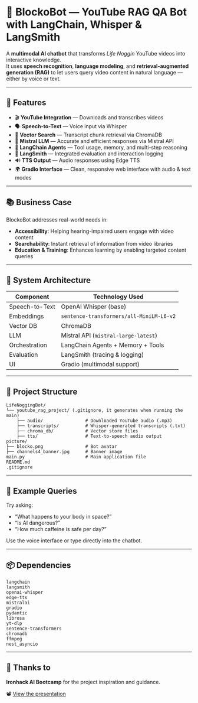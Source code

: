 # 🧠 BlockoBot — YouTube RAG QA Bot with LangChain, Whisper & LangSmith

A **multimodal AI chatbot** that transforms _Life Noggin_ YouTube videos into interactive knowledge.  
It uses **speech recognition**, **language modeling**, and **retrieval-augmented generation (RAG)** to let users query video content in natural language — either by voice or text.

---

## 🚀 Features

- 🎬 **YouTube Integration** — Downloads and transcribes videos  
- 🗣️ **Speech-to-Text** — Voice input via Whisper  
- 🔎 **Vector Search** — Transcript chunk retrieval via ChromaDB  
- 🤖 **Mistral LLM** — Accurate and efficient responses via Mistral API  
- 🧠 **LangChain Agents** — Tool usage, memory, and multi-step reasoning  
- 🧪 **LangSmith** — Integrated evaluation and interaction logging  
- 🔊 **TTS Output** — Audio responses using Edge TTS  
- 🌍 **Gradio Interface** — Clean, responsive web interface with audio & text modes  

---

## 📚 Business Case

BlockoBot addresses real-world needs in:

- **Accessibility**: Helping hearing-impaired users engage with video content  
- **Searchability**: Instant retrieval of information from video libraries  
- **Education & Training**: Enhances learning by enabling targeted content queries  

---

## 🧩 System Architecture

| Component        | Technology Used                            |
|------------------|---------------------------------------------|
| Speech-to-Text   | OpenAI Whisper (base)                       |
| Embeddings       | `sentence-transformers/all-MiniLM-L6-v2`    |
| Vector DB        | ChromaDB                                    |
| LLM              | Mistral API (`mistral-large-latest`)        |
| Orchestration    | LangChain Agents + Memory + Tools           |
| Evaluation       | LangSmith (tracing & logging)               |
| UI               | Gradio (multimodal support)                 |

---

## 📁 Project Structure

```
LifeNoggingBot/
└── youtube_rag_project/ (.gitignore, it generates when running the main)
    ├── audio/                # Downloaded YouTube audio (.mp3)
    ├── transcripts/          # Whisper-generated transcripts (.txt)
    ├── chroma_db/            # Vector store files
    ├── tts/                  # Text-to-speech audio output
picture/
├── blocko.png                # Bot avatar
├── channels4_banner.jpg      # Banner image
main.py                       # Main application file
README.md
.gitignore
```

---

## 🧪 Example Queries

Try asking:

- “What happens to your body in space?”
- “Is AI dangerous?”
- “How much caffeine is safe per day?”

Use the voice interface or type directly into the chatbot.

---

## 📦 Dependencies

```
langchain
langsmith
openai-whisper
edge-tts
mistralai
gradio
pydantic
librosa
yt-dlp
sentence-transformers
chromadb
ffmpeg
nest_asyncio
```

---

## 🙏 Thanks to

**Ironhack AI Bootcamp** for the project inspiration and guidance.

📽️ [View the presentation](https://docs.google.com/presentation/d/1Hb2tPkK2Y1cxz9B5P_u9iU46qbnEx0kF/edit?usp=sharing&ouid=104049074496507203444&rtpof=true&sd=true)